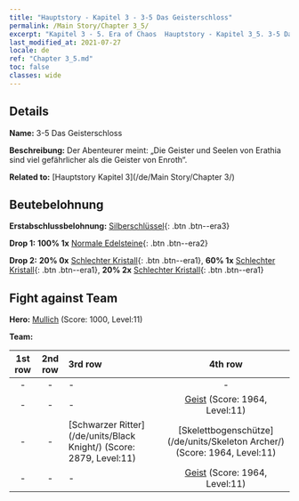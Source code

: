 ```yaml
---
title: "Hauptstory - Kapitel 3 - 3-5 Das Geisterschloss"
permalink: /Main Story/Chapter 3_5/
excerpt: "Kapitel 3 - 5. Era of Chaos  Hauptstory - Kapitel 3_5. 3-5 Das Geisterschloss"
last_modified_at: 2021-07-27
locale: de
ref: "Chapter 3_5.md"
toc: false
classes: wide
---
```


## Details

 **Name:** 3-5 Das Geisterschloss

 **Beschreibung:** Der Abenteurer meint: „Die Geister und Seelen von Erathia sind viel gefährlicher als die Geister von Enroth“.

 **Related to:** [Hauptstory Kapitel 3](/de/Main Story/Chapter 3/)

## Beutebelohnung

 **Erstabschlussbelohnung:** [Silberschlüssel](/ItemsDE/con_693/){: .btn .btn--era3}

 **Drop 1:** **100% 1x** [Normale Edelsteine](/ItemsDE/mat_10/){: .btn .btn--era2}

 **Drop 2:** **20% 0x** [Schlechter Kristall](/ItemsDE/mat_5/){: .btn .btn--era1}, **60% 1x** [Schlechter Kristall](/ItemsDE/mat_5/){: .btn .btn--era1}, **20% 2x** [Schlechter Kristall](/ItemsDE/mat_5/){: .btn .btn--era1}


## Fight against Team
 **Hero:** [Mullich](/de/heroes/Mullich/) (Score: 1000, Level:11)

 **Team:**


  | 1st row | 2nd row | 3rd row | 4th row |
  |:----:|:----:|:----|:----:|
  | - | - | - | - |
  | - | - | - | [Geist](/de/units/Wight/) (Score: 1964, Level:11)  |
  | - | - | [Schwarzer Ritter](/de/units/Black Knight/) (Score: 2879, Level:11)  | [Skelettbogenschütze](/de/units/Skeleton Archer/) (Score: 1964, Level:11)  |
  | - | - | - | [Geist](/de/units/Wight/) (Score: 1964, Level:11)  |


